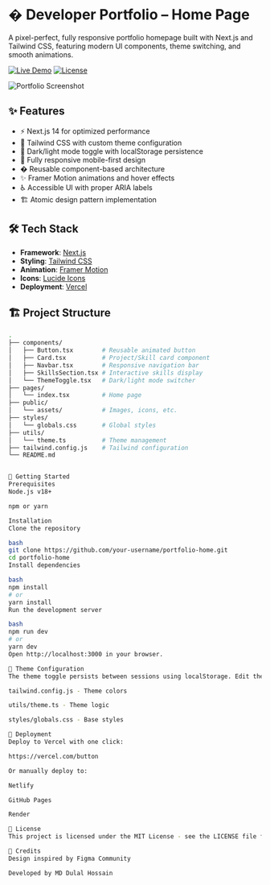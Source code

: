 # � Developer Portfolio – Home Page

A pixel-perfect, fully responsive portfolio homepage built with Next.js and Tailwind CSS, featuring modern UI components, theme switching, and smooth animations.

[![Live Demo](https://img.shields.io/badge/-Live%20Demo-blue?style=for-the-badge)](https://raintor-task-01-ntll.vercel.app/)
[![License](https://img.shields.io/badge/license-MIT-green?style=for-the-badge)](LICENSE)

![Portfolio Screenshot](/public/assets/screenshot.png)

## ✨ Features

- ⚡ Next.js 14 for optimized performance
- 🎨 Tailwind CSS with custom theme configuration
- 🌙 Dark/light mode toggle with localStorage persistence
- 📱 Fully responsive mobile-first design
- � Reusable component-based architecture
- ✨ Framer Motion animations and hover effects
- ♿ Accessible UI with proper ARIA labels
- 🏗️ Atomic design pattern implementation

## 🛠️ Tech Stack

- **Framework**: [Next.js](https://nextjs.org)
- **Styling**: [Tailwind CSS](https://tailwindcss.com)
- **Animation**: [Framer Motion](https://www.framer.com/motion/)
- **Icons**: [Lucide Icons](https://lucide.dev)
- **Deployment**: [Vercel](https://vercel.com)

## 🏗️ Project Structure

```bash
.
├── components/
│   ├── Button.tsx        # Reusable animated button
│   ├── Card.tsx          # Project/Skill card component
│   ├── Navbar.tsx        # Responsive navigation bar
│   ├── SkillsSection.tsx # Interactive skills display
│   └── ThemeToggle.tsx   # Dark/light mode switcher
├── pages/
│   └── index.tsx         # Home page
├── public/
│   └── assets/           # Images, icons, etc.
├── styles/
│   └── globals.css       # Global styles
├── utils/
│   └── theme.ts          # Theme management
├── tailwind.config.js    # Tailwind configuration
└── README.md


🚀 Getting Started
Prerequisites
Node.js v18+

npm or yarn

Installation
Clone the repository

bash
git clone https://github.com/your-username/portfolio-home.git
cd portfolio-home
Install dependencies

bash
npm install
# or
yarn install
Run the development server

bash
npm run dev
# or
yarn dev
Open http://localhost:3000 in your browser.

🎨 Theme Configuration
The theme toggle persists between sessions using localStorage. Edit the color scheme in:

tailwind.config.js - Theme colors

utils/theme.ts - Theme logic

styles/globals.css - Base styles

🚀 Deployment
Deploy to Vercel with one click:

https://vercel.com/button

Or manually deploy to:

Netlify

GitHub Pages

Render

📄 License
This project is licensed under the MIT License - see the LICENSE file for details.

🙌 Credits
Design inspired by Figma Community

Developed by MD Dulal Hossain
